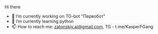 Hi there

- 🔭 I’m currently working on TG-bot "Первобот"
- 🌱 I’m currently learning python
- 📫 How to reach me: zatonskiy.ai@gmail.com, TG - t.me/KasperFGang
